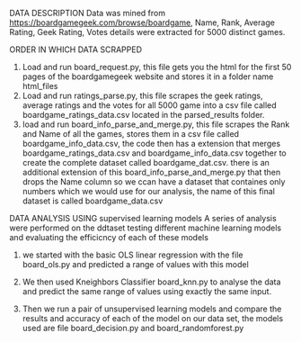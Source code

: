DATA DESCRIPTION
  Data was mined from https://boardgamegeek.com/browse/boardgame, Name, Rank, Average Rating, Geek Rating, Votes details were extracted for 5000 distinct games. 

ORDER IN WHICH DATA SCRAPPED
1. Load and run board_request.py, this file gets you the html for the first 50 pages of the boardgamegeek website and stores it in a folder name html_files
2. Load and run ratings_parse.py, this file scrapes the geek ratings, average ratings and the votes for all 5000 game into a csv file called boardgame_ratings_data.csv located in the parsed_results folder.
3. load and run board_info_parse_and_merge.py, this file scrapes the Rank and Name of all the games, stores them in a csv file called boardgame_info_data.csv, the code then has a extension that merges boardgame_ratings_data.csv and boardgame_info_data.csv together to create the complete dataset called boardgame_dat.csv.   there is an additional extension of this board_info_parse_and_merge.py that then drops the Name column so we ccan have a dataset that containes only numbers which we would use for our analysis, the name of this final dataset is called boardgame_data.csv

DATA ANALYSIS USING supervised learning models 
A series of analysis were performed on the ddtaset testing different machine learning models and evaluating the efficicncy of each of these models
1. we started with the basic OLS linear regression with the file board_ols.py and predicted a range of values with this model

2. We then used Kneighbors Classifier board_knn.py to analyse the data and predict the same range of values using exactly the same input.
3. Then we run a pair of unsupervised learning models and compare the results and accuracy of each of the model on our data set, the models used are file board_decision.py and board_randomforest.py
